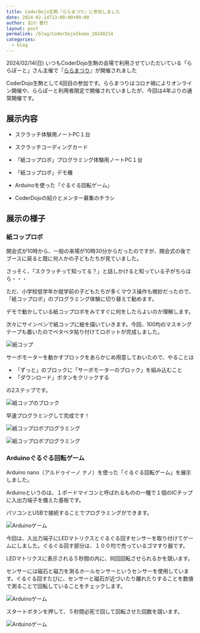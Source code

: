 ```yaml
---
title: CoderDojo生駒『ららまつり』に参加しました
date: 2024-02-14T13:00:00+09:00
author: 石川 善行
layout: post
permalink: /blog/CoderDojoIkoma_20240214
categories:
  - blog
---
```

2024/02/14(日) いつもCoderDojo生駒の会場で利用させていただいている「ららぽーと」さん主催で『[ららまつり](https://www.city.ikoma.lg.jp/0000002090.html)』が開催されました

CoderDojo生駒として4回目の参加です。ららまつりはコロナ禍によりオンライン開催や、ららぽーと利用者限定で開催されていましたが、今回は4年ぶりの通常開催です。

## 展示内容
- スクラッチ体験用ノートPC１台
- スクラッチコーディングカード
- 「紙コップロボ」プログラミング体験用ノートPC１台
- 「紙コップロボ」デモ機
- Arduinoを使った「ぐるぐる回転ゲーム」

- CoderDojoの紹介とメンター募集のチラシ

## 展示の様子
### 紙コップロボ
開会式が10時から、一般の来場が10時30分からだったのですが、開会式の後でブースに戻ると既に何人かの子どもたちが見ていました。

さっそく、「スクラッチって知ってる？」と話しかけると知っている子がちらほら・・・

ただ、小学校低学年か就学前の子どもたちが多くマウス操作も微妙だったので、「紙コップロボ」のプログラミング体験に切り替えて勧めます。

デモで動かしている紙コップロボをみてすぐに何をしたらよいのか理解します。

次々にサインペンで紙コップに絵を描いていきます。今回、100均のマスキングテープも置いたのでペタペタ貼り付けてロボットが完成しました。

![紙コップ](/assets/images/2024/02/0214_cop.jpg)

サーボモーターを動かすブロックをあらかじめ用意しておいたので、やることは

+ 「ずっと」のブロックに「サーボモーターのブロック」を組み込むこと
+ 「ダウンロード」ボタンをクリックする

の2ステップです。

![紙コップのブロック](/assets/images/2024/02/0214_micrbit_block.jpg)

早速プログラミングして完成です！

![紙コップロボプログラミング](/assets/images/2024/02/0214_micrbit_0.jpg)

![紙コップロボプログラミング](/assets/images/2024/02/0214_micrbit_1.jpg)

### Arduinoぐるぐる回転ゲーム
Arduino nano（アルドゥイーノ ナノ）を使った「ぐるぐる回転ゲーム」を展示しました。

Arduinoというのは、１ボードマイコンと呼ばれるものの一種で１個のICチップに入出力端子を備えた基板です。

パソコンとUSBで接続することでプログラミングができます。

![Arduinoゲーム](/assets/images/2024/02/0214_arduino_1.jpg)

今回は、入出力端子にLEDマトリクスとぐるぐる回すセンサーを取り付けてゲームにしました。ぐるぐる回す部分は、１００均で売っているゴマすり器です。

LEDマトリクスに表示される５秒間の内に、何回回転させられるかを競います。

センサーには磁石と磁力を測るホールセンサーというセンサーを使用しています。ぐるぐる回すたびに、センサーと磁石が近づいたり離れたりすることを数値で測ることで回転していることをチェックします。

![Arduinoゲーム](/assets/images/2024/02/0214_arduino_2.jpg)

スタートボタンを押して、５秒間必死で回して回転させた回数を競います。

![Arduinoゲーム](/assets/images/2024/02/0214_arduino_3.jpg)






